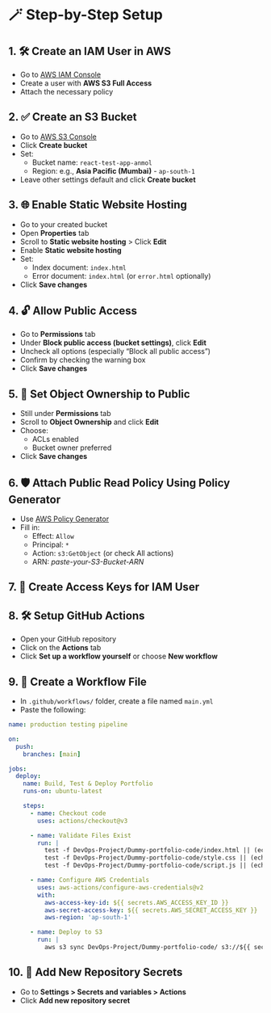 # 🪄 Step-by-Step Setup

## 1. 🛠 Create an IAM User in AWS
- Go to [AWS IAM Console](https://console.aws.amazon.com/iam/)
- Create a user with **AWS S3 Full Access**
- Attach the necessary policy

## 2. ✅ Create an S3 Bucket
- Go to [AWS S3 Console](https://s3.console.aws.amazon.com/)
- Click **Create bucket**
- Set:
  - Bucket name: `react-test-app-anmol`
  - Region: e.g., **Asia Pacific (Mumbai)** - `ap-south-1`
- Leave other settings default and click **Create bucket**

## 3. 🌐 Enable Static Website Hosting
- Go to your created bucket
- Open **Properties** tab
- Scroll to **Static website hosting** > Click **Edit**
- Enable **Static website hosting**
- Set:
  - Index document: `index.html`
  - Error document: `index.html` (or `error.html` optionally)
- Click **Save changes**

## 4. 🔓 Allow Public Access
- Go to **Permissions** tab
- Under **Block public access (bucket settings)**, click **Edit**
- Uncheck all options (especially “Block all public access”)
- Confirm by checking the warning box
- Click **Save changes**

## 5. 👥 Set Object Ownership to Public
- Still under **Permissions** tab
- Scroll to **Object Ownership** and click **Edit**
- Choose:
  - ACLs enabled
  - Bucket owner preferred
- Click **Save changes**

## 6. 🛡 Attach Public Read Policy Using Policy Generator
- Use [AWS Policy Generator](https://awspolicygen.s3.amazonaws.com/policygen.html)
- Fill in:
  - Effect: `Allow`
  - Principal: `*`
  - Action: `s3:GetObject` (or check All actions)
  - ARN: *paste-your-S3-Bucket-ARN*

## 7. 🔐 Create Access Keys for IAM User

## 8. 🛠 Setup GitHub Actions
- Open your GitHub repository
- Click on the **Actions** tab
- Click **Set up a workflow yourself** or choose **New workflow**

## 9. 📝 Create a Workflow File
- In `.github/workflows/` folder, create a file named `main.yml`
- Paste the following:

```yaml
name: production testing pipeline

on:
  push:
    branches: [main]

jobs:
  deploy:
    name: Build, Test & Deploy Portfolio
    runs-on: ubuntu-latest

    steps:
      - name: Checkout code
        uses: actions/checkout@v3

      - name: Validate Files Exist
        run: |
          test -f DevOps-Project/Dummy-portfolio-code/index.html || (echo "index.html missing" && exit 1)
          test -f DevOps-Project/Dummy-portfolio-code/style.css || (echo "style.css missing" && exit 1)
          test -f DevOps-Project/Dummy-portfolio-code/script.js || (echo "script.js missing" && exit 1)

      - name: Configure AWS Credentials
        uses: aws-actions/configure-aws-credentials@v2
        with:
          aws-access-key-id: ${{ secrets.AWS_ACCESS_KEY_ID }}
          aws-secret-access-key: ${{ secrets.AWS_SECRET_ACCESS_KEY }}
          aws-region: 'ap-south-1'

      - name: Deploy to S3
        run: |
          aws s3 sync DevOps-Project/Dummy-portfolio-code/ s3://${{ secrets.AWS_S3_BUCKET_NAME }} --delete
```

## 10. 🔐 Add New Repository Secrets
- Go to **Settings > Secrets and variables > Actions**
- Click **Add new repository secret**
